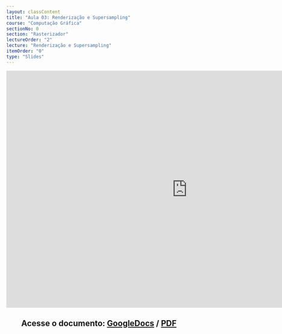 ```yaml
---
layout: classContent
title: "Aula 03: Renderização e Supersampling"
course: "Computação Gráfica"
sectionNo: 0
section: "Rasterizador"
lectureOrder: "2"
lecture: "Renderização e Supersampling"
itemOrder: "0"
type: "Slides"
---
```


<iframe src="https://docs.google.com/presentation/d/e/2PACX-1vRjffjdTv0SeUIS8fc9Ty16ibdu7lNovRr80rFo3nzAqy5H_uYN72LPeVVitYD4YymtcTriBdcrgmSF/embed?start=false&loop=false&delayms=3000" frameborder="0" width="960" height="629" allowfullscreen="true" mozallowfullscreen="true" webkitallowfullscreen="true"></iframe>

## &nbsp;&nbsp;&nbsp;&nbsp;&nbsp;&nbsp;&nbsp;&nbsp;Acesse o documento: [GoogleDocs](https://docs.google.com/presentation/d/11emR7RHslMruB1kvWIxy4GygHtozZYMQbq6qbOUVqv8/edit?usp=sharing) / [PDF](https://drive.google.com/file/d/1RoLPS4r85nrchuKPoGyVjtovD7T92Wzh/view?usp=sharing)




